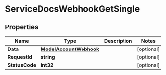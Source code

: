 

# ServiceDocsWebhookGetSingle


## Properties

| Name | Type | Description | Notes |
|------------ | ------------- | ------------- | -------------|
|**Data** | [**ModelAccountWebhook**](ModelAccountWebhook.md) |  |  [optional] |
|**RequestId** | **string** |  |  [optional] |
|**StatusCode** | **int32** |  |  [optional] |



